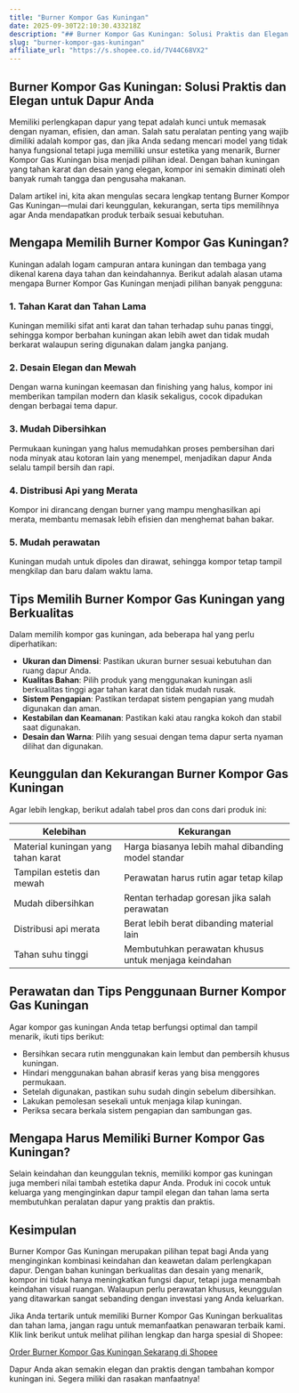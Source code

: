 ```yaml
---
title: "Burner Kompor Gas Kuningan"
date: 2025-09-30T22:10:30.433218Z
description: "## Burner Kompor Gas Kuningan: Solusi Praktis dan Elegan untuk Dapur Anda..."
slug: "burner-kompor-gas-kuningan"
affiliate_url: "https://s.shopee.co.id/7V44C68VX2"
---
```

## Burner Kompor Gas Kuningan: Solusi Praktis dan Elegan untuk Dapur Anda

Memiliki perlengkapan dapur yang tepat adalah kunci untuk memasak dengan nyaman, efisien, dan aman. Salah satu peralatan penting yang wajib dimiliki adalah kompor gas, dan jika Anda sedang mencari model yang tidak hanya fungsional tetapi juga memiliki unsur estetika yang menarik, Burner Kompor Gas Kuningan bisa menjadi pilihan ideal. Dengan bahan kuningan yang tahan karat dan desain yang elegan, kompor ini semakin diminati oleh banyak rumah tangga dan pengusaha makanan.

Dalam artikel ini, kita akan mengulas secara lengkap tentang Burner Kompor Gas Kuningan—mulai dari keunggulan, kekurangan, serta tips memilihnya agar Anda mendapatkan produk terbaik sesuai kebutuhan.

## Mengapa Memilih Burner Kompor Gas Kuningan?

Kuningan adalah logam campuran antara kuningan dan tembaga yang dikenal karena daya tahan dan keindahannya. Berikut adalah alasan utama mengapa Burner Kompor Gas Kuningan menjadi pilihan banyak pengguna:

### 1. Tahan Karat dan Tahan Lama
Kuningan memiliki sifat anti karat dan tahan terhadap suhu panas tinggi, sehingga kompor berbahan kuningan akan lebih awet dan tidak mudah berkarat walaupun sering digunakan dalam jangka panjang.

### 2. Desain Elegan dan Mewah
Dengan warna kuningan keemasan dan finishing yang halus, kompor ini memberikan tampilan modern dan klasik sekaligus, cocok dipadukan dengan berbagai tema dapur.

### 3. Mudah Dibersihkan
Permukaan kuningan yang halus memudahkan proses pembersihan dari noda minyak atau kotoran lain yang menempel, menjadikan dapur Anda selalu tampil bersih dan rapi.

### 4. Distribusi Api yang Merata
Kompor ini dirancang dengan burner yang mampu menghasilkan api merata, membantu memasak lebih efisien dan menghemat bahan bakar.

### 5. Mudah perawatan
Kuningan mudah untuk dipoles dan dirawat, sehingga kompor tetap tampil mengkilap dan baru dalam waktu lama.

## Tips Memilih Burner Kompor Gas Kuningan yang Berkualitas

Dalam memilih kompor gas kuningan, ada beberapa hal yang perlu diperhatikan:

- **Ukuran dan Dimensi**: Pastikan ukuran burner sesuai kebutuhan dan ruang dapur Anda.
- **Kualitas Bahan**: Pilih produk yang menggunakan kuningan asli berkualitas tinggi agar tahan karat dan tidak mudah rusak.
- **Sistem Pengapian**: Pastikan terdapat sistem pengapian yang mudah digunakan dan aman.
- **Kestabilan dan Keamanan**: Pastikan kaki atau rangka kokoh dan stabil saat digunakan.
- **Desain dan Warna**: Pilih yang sesuai dengan tema dapur serta nyaman dilihat dan digunakan.

## Keunggulan dan Kekurangan Burner Kompor Gas Kuningan

Agar lebih lengkap, berikut adalah tabel pros dan cons dari produk ini:

| Kelebihan                           | Kekurangan                                   |
|-------------------------------------|----------------------------------------------|
| Material kuningan yang tahan karat | Harga biasanya lebih mahal dibanding model standar |
| Tampilan estetis dan mewah        | Perawatan harus rutin agar tetap kilap   |
| Mudah dibersihkan                  | Rentan terhadap goresan jika salah perawatan |
| Distribusi api merata              | Berat lebih berat dibanding material lain |
| Tahan suhu tinggi                  | Membutuhkan perawatan khusus untuk menjaga keindahan |

## Perawatan dan Tips Penggunaan Burner Kompor Gas Kuningan

Agar kompor gas kuningan Anda tetap berfungsi optimal dan tampil menarik, ikuti tips berikut:

- Bersihkan secara rutin menggunakan kain lembut dan pembersih khusus kuningan.
- Hindari menggunakan bahan abrasif keras yang bisa menggores permukaan.
- Setelah digunakan, pastikan suhu sudah dingin sebelum dibersihkan.
- Lakukan pemolesan sesekali untuk menjaga kilap kuningan.
- Periksa secara berkala sistem pengapian dan sambungan gas.

## Mengapa Harus Memiliki Burner Kompor Gas Kuningan?

Selain keindahan dan keunggulan teknis, memiliki kompor gas kuningan juga memberi nilai tambah estetika dapur Anda. Produk ini cocok untuk keluarga yang menginginkan dapur tampil elegan dan tahan lama serta membutuhkan peralatan dapur yang praktis dan praktis.

## Kesimpulan

Burner Kompor Gas Kuningan merupakan pilihan tepat bagi Anda yang menginginkan kombinasi keindahan dan keawetan dalam perlengkapan dapur. Dengan bahan kuningan berkualitas dan desain yang menarik, kompor ini tidak hanya meningkatkan fungsi dapur, tetapi juga menambah keindahan visual ruangan. Walaupun perlu perawatan khusus, keunggulan yang ditawarkan sangat sebanding dengan investasi yang Anda keluarkan.

Jika Anda tertarik untuk memiliki Burner Kompor Gas Kuningan berkualitas dan tahan lama, jangan ragu untuk memanfaatkan penawaran terbaik kami. Klik link berikut untuk melihat pilihan lengkap dan harga spesial di Shopee:

[Order Burner Kompor Gas Kuningan Sekarang di Shopee](https://s.shopee.co.id/7V44C68VX2)

Dapur Anda akan semakin elegan dan praktis dengan tambahan kompor kuningan ini. Segera miliki dan rasakan manfaatnya!